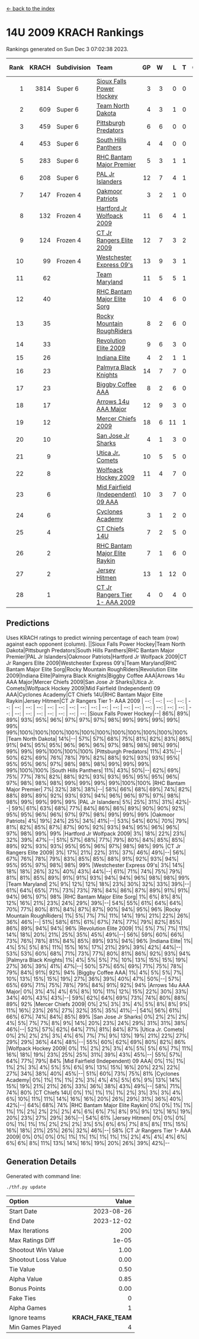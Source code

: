 [<- back to the index](readme.md)
# 14U 2009 KRACH Rankings
Rankings generated on Sun Dec  3 07:02:38 2023.

Rank|KRACH|Subdivision|Team|GP|W|L|T|OTW|OTL|SoS|Exp Wins|Win Diff
---:|---:|:---|:---|---:|---:|---:|---:|---:|---:|---:|---:|---:
1|3814|Super 6|[Sioux Falls Power Hockey](https://gamesheetstats.com/seasons/3664/teams/140999/schedule)|3|3|0|0|0|0|167|3.8|-0.0
2|609|Super 6|[Team North Dakota](https://gamesheetstats.com/seasons/3664/teams/141001/schedule)|4|3|1|0|0|0|804|3.8|-0.0
3|459|Super 6|[Pittsburgh Predators](https://gamesheetstats.com/seasons/3664/teams/140995/schedule)|6|6|0|0|0|0|10|6.9|0.0
4|453|Super 6|[South Hills Panthers](https://gamesheetstats.com/seasons/3664/teams/160166/schedule)|4|4|0|0|0|0|14|4.9|0.0
5|283|Super 6|[RHC Bantam Major Premier](https://gamesheetstats.com/seasons/3664/teams/140984/schedule)|5|3|1|1|0|0|122|4.4|0.0
6|208|Super 6|[PAL Jr Islanders](https://gamesheetstats.com/seasons/3664/teams/140990/schedule)|12|7|4|1|0|0|199|8.4|0.0
7|147|Frozen 4|[Oakmoor Patriots](https://gamesheetstats.com/seasons/3664/teams/141002/schedule)|3|2|1|0|1|0|167|2.8|-0.0
8|132|Frozen 4|[Hartford Jr Wolfpack 2009](https://gamesheetstats.com/seasons/3664/teams/140979/schedule)|11|6|4|1|1|0|337|7.4|0.0
9|124|Frozen 4|[CT Jr Rangers Elite 2009](https://gamesheetstats.com/seasons/3664/teams/140980/schedule)|12|7|3|2|1|0|91|8.9|0.0
10|99|Frozen 4|[Westchester Express 09's](https://gamesheetstats.com/seasons/3664/teams/140992/schedule)|13|9|3|1|1|1|52|10.4|0.0
11|62||[Team Maryland](https://gamesheetstats.com/seasons/3664/teams/140998/schedule)|11|5|5|1|0|0|91|6.4|0.0
12|40||[RHC Bantam Major Elite Sorg](https://gamesheetstats.com/seasons/3664/teams/140985/schedule)|10|4|6|0|0|0|94|4.9|0.0
13|35||[Rocky Mountain RoughRiders](https://gamesheetstats.com/seasons/3664/teams/144346/schedule)|8|2|6|0|0|0|573|2.8|-0.0
14|33||[Revolution Elite 2009](https://gamesheetstats.com/seasons/3664/teams/140996/schedule)|9|6|3|0|0|0|29|6.9|0.0
15|26||[Indiana Elite](https://gamesheetstats.com/seasons/3664/teams/144344/schedule)|4|2|1|1|0|0|14|3.4|0.0
16|23||[Palmyra Black Knights](https://gamesheetstats.com/seasons/3664/teams/140997/schedule)|14|7|7|0|0|0|107|7.9|0.0
17|23||[Biggby Coffee AAA](https://gamesheetstats.com/seasons/3664/teams/144343/schedule)|8|2|6|0|0|1|582|2.8|-0.0
18|17||[Arrows 14u AAA Major](https://gamesheetstats.com/seasons/3664/teams/140993/schedule)|12|9|3|0|0|0|12|9.9|0.0
19|12||[Mercer Chiefs 2009](https://gamesheetstats.com/seasons/3664/teams/140987/schedule)|18|6|11|1|1|2|65|7.4|0.0
20|10||[San Jose Jr Sharks](https://gamesheetstats.com/seasons/3664/teams/141003/schedule)|4|1|3|0|0|0|103|1.9|0.0
21|9||[Utica Jr. Comets](https://gamesheetstats.com/seasons/3664/teams/140994/schedule)|10|5|5|0|0|0|89|5.9|0.0
22|8||[Wolfpack Hockey 2009](https://gamesheetstats.com/seasons/3664/teams/140986/schedule)|11|4|7|0|0|1|40|4.9|0.0
23|6||[Mid Fairfield (Independent) 09 AAA](https://gamesheetstats.com/seasons/3664/teams/140981/schedule)|10|3|7|0|0|0|29|3.9|0.0
24|6||[Cyclones Academy](https://gamesheetstats.com/seasons/3664/teams/140978/schedule)|3|1|2|0|0|0|14|1.9|0.0
25|4||[CT Chiefs 14U](https://gamesheetstats.com/seasons/3664/teams/140982/schedule)|7|2|5|0|0|0|16|2.9|0.0
26|2||[RHC Bantam Major Elite Raykin](https://gamesheetstats.com/seasons/3664/teams/140989/schedule)|7|1|6|0|0|0|12|1.9|0.0
27|2||[Jersey Hitmen](https://gamesheetstats.com/seasons/3664/teams/140988/schedule)|13|1|12|0|0|0|84|1.9|0.0
28|1||[CT Jr Rangers Tier 1- AAA 2009](https://gamesheetstats.com/seasons/3664/teams/140983/schedule)|4|0|4|0|0|0|10|0.9|0.0

## Predictions
Uses KRACH ratings to predict winning percentage of each team (row) against each opponent (column).
||Sioux Falls Power Hockey|Team North Dakota|Pittsburgh Predators|South Hills Panthers|RHC Bantam Major Premier|PAL Jr Islanders|Oakmoor Patriots|Hartford Jr Wolfpack 2009|CT Jr Rangers Elite 2009|Westchester Express 09's|Team Maryland|RHC Bantam Major Elite Sorg|Rocky Mountain RoughRiders|Revolution Elite 2009|Indiana Elite|Palmyra Black Knights|Biggby Coffee AAA|Arrows 14u AAA Major|Mercer Chiefs 2009|San Jose Jr Sharks|Utica Jr. Comets|Wolfpack Hockey 2009|Mid Fairfield (Independent) 09 AAA|Cyclones Academy|CT Chiefs 14U|RHC Bantam Major Elite Raykin|Jersey Hitmen|CT Jr Rangers Tier 1- AAA 2009
| --: | --: | --: | --: | --: | --: | --: | --: | --: | --: | --: | --: | --: | --: | --: | --: | --: | --: | --: | --: | --: | --: | --: | --: | --: | --: | --: | --: | --: 
|Sioux Falls Power Hockey|--| 86%| 89%| 89%| 93%| 95%| 96%| 97%| 97%| 97%| 98%| 99%| 99%| 99%| 99%| 99%| 99%|100%|100%|100%|100%|100%|100%|100%|100%|100%|100%|100%
|Team North Dakota| 14%|--| 57%| 57%| 68%| 75%| 81%| 82%| 83%| 86%| 91%| 94%| 95%| 95%| 96%| 96%| 96%| 97%| 98%| 98%| 98%| 99%| 99%| 99%| 99%|100%|100%|100%
|Pittsburgh Predators| 11%| 43%|--| 50%| 62%| 69%| 76%| 78%| 79%| 82%| 88%| 92%| 93%| 93%| 95%| 95%| 95%| 96%| 97%| 98%| 98%| 98%| 99%| 99%| 99%| 99%|100%|100%
|South Hills Panthers| 11%| 43%| 50%|--| 62%| 69%| 75%| 77%| 78%| 82%| 88%| 92%| 93%| 93%| 95%| 95%| 95%| 96%| 97%| 98%| 98%| 98%| 99%| 99%| 99%| 99%|100%|100%
|RHC Bantam Major Premier|  7%| 32%| 38%| 38%|--| 58%| 66%| 68%| 69%| 74%| 82%| 88%| 89%| 89%| 92%| 93%| 93%| 94%| 96%| 96%| 97%| 97%| 98%| 98%| 99%| 99%| 99%| 99%
|PAL Jr Islanders|  5%| 25%| 31%| 31%| 42%|--| 59%| 61%| 63%| 68%| 77%| 84%| 86%| 86%| 89%| 90%| 90%| 92%| 95%| 95%| 96%| 96%| 97%| 97%| 98%| 99%| 99%| 99%
|Oakmoor Patriots|  4%| 19%| 24%| 25%| 34%| 41%|--| 53%| 54%| 60%| 70%| 79%| 81%| 82%| 85%| 87%| 87%| 90%| 92%| 93%| 94%| 95%| 96%| 96%| 97%| 98%| 99%| 99%
|Hartford Jr Wolfpack 2009|  3%| 18%| 22%| 23%| 32%| 39%| 47%|--| 51%| 57%| 68%| 77%| 79%| 80%| 84%| 85%| 85%| 89%| 92%| 93%| 93%| 95%| 95%| 96%| 97%| 98%| 98%| 99%
|CT Jr Rangers Elite 2009|  3%| 17%| 21%| 22%| 31%| 37%| 46%| 49%|--| 56%| 67%| 76%| 78%| 79%| 83%| 85%| 85%| 88%| 91%| 92%| 93%| 94%| 95%| 95%| 97%| 98%| 98%| 99%
|Westchester Express 09's|  3%| 14%| 18%| 18%| 26%| 32%| 40%| 43%| 44%|--| 61%| 71%| 74%| 75%| 79%| 81%| 81%| 85%| 89%| 91%| 91%| 93%| 94%| 94%| 96%| 98%| 98%| 99%
|Team Maryland|  2%|  9%| 12%| 12%| 18%| 23%| 30%| 32%| 33%| 39%|--| 61%| 64%| 65%| 71%| 73%| 73%| 78%| 84%| 86%| 87%| 89%| 91%| 91%| 94%| 96%| 97%| 98%
|RHC Bantam Major Elite Sorg|  1%|  6%|  8%|  8%| 12%| 16%| 21%| 23%| 24%| 29%| 39%|--| 54%| 55%| 61%| 64%| 64%| 70%| 77%| 80%| 81%| 84%| 87%| 87%| 90%| 94%| 95%| 96%
|Rocky Mountain RoughRiders|  1%|  5%|  7%|  7%| 11%| 14%| 19%| 21%| 22%| 26%| 36%| 46%|--| 51%| 58%| 61%| 61%| 67%| 74%| 77%| 79%| 82%| 85%| 86%| 89%| 94%| 94%| 96%
|Revolution Elite 2009|  1%|  5%|  7%|  7%| 11%| 14%| 18%| 20%| 21%| 25%| 35%| 45%| 49%|--| 56%| 59%| 60%| 66%| 73%| 76%| 78%| 81%| 84%| 85%| 89%| 93%| 94%| 96%
|Indiana Elite|  1%|  4%|  5%|  5%|  8%| 11%| 15%| 16%| 17%| 21%| 29%| 39%| 42%| 44%|--| 53%| 53%| 60%| 68%| 71%| 73%| 77%| 80%| 81%| 86%| 92%| 93%| 94%
|Palmyra Black Knights|  1%|  4%|  5%|  5%|  7%| 10%| 13%| 15%| 15%| 19%| 27%| 36%| 39%| 41%| 47%|--| 50%| 57%| 65%| 69%| 71%| 75%| 78%| 79%| 84%| 91%| 92%| 94%
|Biggby Coffee AAA|  1%|  4%|  5%|  5%|  7%| 10%| 13%| 15%| 15%| 19%| 27%| 36%| 39%| 40%| 47%| 50%|--| 57%| 65%| 69%| 71%| 75%| 78%| 79%| 84%| 91%| 92%| 94%
|Arrows 14u AAA Major|  0%|  3%|  4%|  4%|  6%|  8%| 10%| 11%| 12%| 15%| 22%| 30%| 33%| 34%| 40%| 43%| 43%|--| 59%| 62%| 64%| 69%| 73%| 74%| 80%| 88%| 89%| 92%
|Mercer Chiefs 2009|  0%|  2%|  3%|  3%|  4%|  5%|  8%|  8%|  9%| 11%| 16%| 23%| 26%| 27%| 32%| 35%| 35%| 41%|--| 54%| 56%| 61%| 66%| 67%| 74%| 84%| 85%| 89%
|San Jose Jr Sharks|  0%|  2%|  2%|  2%|  4%|  5%|  7%|  7%|  8%|  9%| 14%| 20%| 23%| 24%| 29%| 31%| 31%| 38%| 46%|--| 52%| 57%| 62%| 64%| 71%| 81%| 84%| 87%
|Utica Jr. Comets|  0%|  2%|  2%|  2%|  3%|  4%|  6%|  7%|  7%|  9%| 13%| 19%| 21%| 22%| 27%| 29%| 29%| 36%| 44%| 48%|--| 55%| 60%| 62%| 69%| 80%| 82%| 86%
|Wolfpack Hockey 2009|  0%|  1%|  2%|  2%|  3%|  4%|  5%|  5%|  6%|  7%| 11%| 16%| 18%| 19%| 23%| 25%| 25%| 31%| 39%| 43%| 45%|--| 55%| 57%| 64%| 77%| 79%| 84%
|Mid Fairfield (Independent) 09 AAA|  0%|  1%|  1%|  1%|  2%|  3%|  4%|  5%|  5%|  6%|  9%| 13%| 15%| 16%| 20%| 22%| 22%| 27%| 34%| 38%| 40%| 45%|--| 51%| 60%| 73%| 75%| 81%
|Cyclones Academy|  0%|  1%|  1%|  1%|  2%|  3%|  4%|  4%|  5%|  6%|  9%| 13%| 14%| 15%| 19%| 21%| 21%| 26%| 33%| 36%| 38%| 43%| 49%|--| 58%| 71%| 74%| 80%
|CT Chiefs 14U|  0%|  1%|  1%|  1%|  1%|  2%|  3%|  3%|  3%|  4%|  6%| 10%| 11%| 11%| 14%| 16%| 16%| 20%| 26%| 29%| 31%| 36%| 40%| 42%|--| 64%| 68%| 74%
|RHC Bantam Major Elite Raykin|  0%|  0%|  1%|  1%|  1%|  1%|  2%|  2%|  2%|  2%|  4%|  6%|  6%|  7%|  8%|  9%|  9%| 12%| 16%| 19%| 20%| 23%| 27%| 29%| 36%|--| 54%| 61%
|Jersey Hitmen|  0%|  0%|  0%|  0%|  1%|  1%|  1%|  2%|  2%|  2%|  3%|  5%|  6%|  6%|  7%|  8%|  8%| 11%| 15%| 16%| 18%| 21%| 25%| 26%| 32%| 46%|--| 58%
|CT Jr Rangers Tier 1- AAA 2009|  0%|  0%|  0%|  0%|  1%|  1%|  1%|  1%|  1%|  1%|  2%|  4%|  4%|  4%|  6%|  6%|  6%|  8%| 11%| 13%| 14%| 16%| 19%| 20%| 26%| 39%| 42%|--

## Generation Details

Generated with command line:
```
./thf.py update
```

| Option | Value |
| :----- | ----: |
| Start Date | 2023-08-26 |
| End Date | 2023-12-02 |
| Max Iterations | 200 |
| Max Ratings Diff | 1e-05 |
| Shootout Win Value | 1.00 |
| Shootout Loss Value | 0.00 |
| Tie Value | 0.50 |
| Alpha Value | 0.85 |
| Bonus Points | 0.00 |
| Fake Ties | 0 |
| Alpha Games | 1 |
| Ignore teams | __KRACH_FAKE_TEAM__ |
| Min Games Played | 4 |

